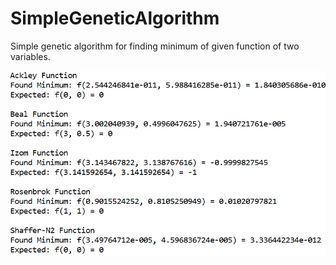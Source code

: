 # SimpleGeneticAlgorithm
 Simple genetic algorithm for finding minimum of given function of two variables.

<img src="SGA.png" width="600px">
